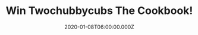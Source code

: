 ---
campaign-uuid: "c-20d36b20-0388-4c5c-b0ae-c491efbdad77"
type: "Competition"
category: "Music"
date: "2020-01-08T06:00:00.000Z"
end-date: "2020-03-08T23:59:00.000Z"
disable-form: false
is_promoted: true
has_entry_page: true
title: "Win Twochubbycubs The Cookbook!"
competition-description: "<p>We have on our hands the delicious debut cookbook from\
  \ duo behind one of the UK's most popular slimming blogs: TWOCHUBBYCUBS, by James\
  \ and Paul Anderson. With 100 amazing, healthy recipes, all elegantly presented\
  \ and beautifully photographed and each sprinkled with a mini-blog of total nonsense.</p>\n\
  <p>Click below and it could be yours!</p>\n"
hero-header: "Win Twochubbycubs The Cookbook!"
terms-confirmation: "N/A"
banner-img: "https://assets.expresslyapp.com/asset-10af0514-0f30-4663-b4e1-4053b1e6f8ab.jpg"
logo-left-href: "https://club.expressly.io"
logo-left-image: "https://assets.expresslyapp.com/asset-81c8e299-0d89-4f3b-8e0b-895c699ae2d9.jpg"
logo-left-title: "Expressly club"
bg-image-hero: "https://assets.expresslyapp.com/asset-7b0e389f-3ee6-46f2-bb8d-c3a0fc43e8d0.jpg"
bg-image-first: "https://assets.expresslyapp.com/asset-48879ab1-168e-4a5d-a7b1-a0640de52660.jpg"
section1-content: "<p>The must-have cookbook from slimming bloggers James and Paul\
  \ Anderson: The Twochubbycubs; with 100 delicious, healthy recipes to enjoy. Enter\
  \ below for a chance to win it now and get ready to prepare delicious dishes now!</p>\n"
entry-title: "Win Twochubbycubs The Cookbook!"
entry-content: "<p>Enter the draw to win Twochubbycubs The Cookbook by completing\
  \ the form below before 23:59 on the 8th of March 2020.</p>\n"
has-winner: false
prize-description: "The Twochubbycubs The Cookbook!"
special-conditions: "Multiple entries are allowed up to one every day."
country-restrictions:
- "GB"
---